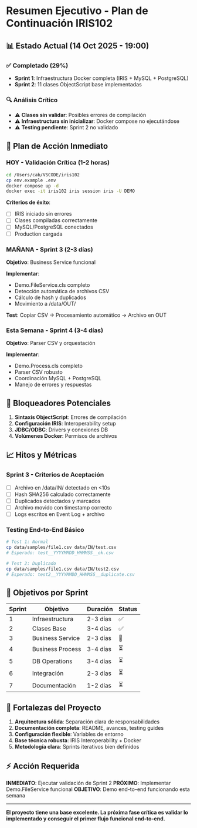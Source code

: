 # Resumen Ejecutivo - Plan de Continuación IRIS102

## 📊 Estado Actual (14 Oct 2025 - 19:00)

### ✅ **Completado (29%)**
- **Sprint 1**: Infraestructura Docker completa (IRIS + MySQL + PostgreSQL)
- **Sprint 2**: 11 clases ObjectScript base implementadas

### 🔍 **Análisis Crítico**
- ⚠️ **Clases sin validar**: Posibles errores de compilación
- ⚠️ **Infraestructura sin inicializar**: Docker compose no ejecutándose
- ⚠️ **Testing pendiente**: Sprint 2 no validado

## 🎯 **Plan de Acción Inmediato**

### **HOY** - Validación Crítica (1-2 horas)
```bash
cd /Users/cab/VSCODE/iris102
cp env.example .env
docker compose up -d
docker exec -it iris102 iris session iris -U DEMO
```

**Criterios de éxito**:
- [ ] IRIS iniciado sin errores
- [ ] Clases compiladas correctamente  
- [ ] MySQL/PostgreSQL conectados
- [ ] Production cargada

### **MAÑANA** - Sprint 3 (2-3 días)
**Objetivo**: Business Service funcional

**Implementar**:
- Demo.FileService.cls completo
- Detección automática de archivos CSV
- Cálculo de hash y duplicados
- Movimiento a /data/OUT/

**Test**: Copiar CSV → Procesamiento automático → Archivo en OUT

### **Esta Semana** - Sprint 4 (3-4 días)  
**Objetivo**: Parser CSV y orquestación

**Implementar**:
- Demo.Process.cls completo
- Parser CSV robusto
- Coordinación MySQL + PostgreSQL
- Manejo de errores y respuestas

## 🚨 **Bloqueadores Potenciales**

1. **Sintaxis ObjectScript**: Errores de compilación
2. **Configuración IRIS**: Interoperability setup
3. **JDBC/ODBC**: Drivers y conexiones DB
4. **Volúmenes Docker**: Permisos de archivos

## 📈 **Hitos y Métricas**

### Sprint 3 - Criterios de Aceptación
- [ ] Archivo en /data/IN/ detectado en <10s
- [ ] Hash SHA256 calculado correctamente
- [ ] Duplicados detectados y marcados
- [ ] Archivo movido con timestamp correcto
- [ ] Logs escritos en Event Log + archivo

### Testing End-to-End Básico
```bash
# Test 1: Normal
cp data/samples/file1.csv data/IN/test.csv
# Esperado: test__YYYYMMDD_HHMMSS__ok.csv

# Test 2: Duplicado  
cp data/samples/file1.csv data/IN/test2.csv
# Esperado: test2__YYYYMMDD_HHMMSS__duplicate.csv
```

## 🎯 **Objetivos por Sprint**

| Sprint | Objetivo | Duración | Status |
|--------|----------|----------|---------|
| 1 | Infraestructura | 2-3 días | ✅ |
| 2 | Clases Base | 3-4 días | ✅ |  
| 3 | Business Service | 2-3 días | 🔄 |
| 4 | Business Process | 3-4 días | ⏳ |
| 5 | DB Operations | 3-4 días | ⏳ |
| 6 | Integración | 2-3 días | ⏳ |
| 7 | Documentación | 1-2 días | ⏳ |

## 💪 **Fortalezas del Proyecto**

1. **Arquitectura sólida**: Separación clara de responsabilidades
2. **Documentación completa**: README, avances, testing guides
3. **Configuración flexible**: Variables de entorno
4. **Base técnica robusta**: IRIS Interoperability + Docker
5. **Metodología clara**: Sprints iterativos bien definidos

## ⚡ **Acción Requerida**

**INMEDIATO**: Ejecutar validación de Sprint 2
**PRÓXIMO**: Implementar Demo.FileService funcional
**OBJETIVO**: Demo end-to-end funcionando esta semana

---

**El proyecto tiene una base excelente. La próxima fase crítica es validar lo implementado y conseguir el primer flujo funcional end-to-end.**